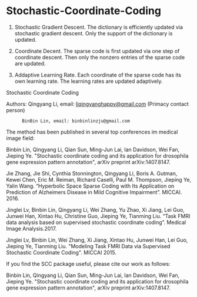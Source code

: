 # Stochastic-Coordinate-Coding

1. Stochastic Gradient Descent. The dictionary is efficiently updated via stochastic gradient descent. Only the support of the dictionary is updated.

2. Coordinate Decent. The sparse code is first updated via one step of coordinate descent. Then only the nonzero entries of the sparse code are updated.

3. Addaptive Learning Rate. Each coordinate of the sparse code has its own learning rate. The learning rates are updated adaptively. 

Stochastic Coordinate Coding 

Authors:  Qingyang Li, email: liqingyanghappy@gmail.com (Primacy contact person)

          BinBin Lin, email: binbinlinzju@gmail.com
         
The method has been published in several top conferences im medical image field:

Binbin Lin, Qingyang Li, Qian Sun, Ming-Jun Lai, Ian Davidson, Wei Fan, Jieping Ye. "Stochastic coordinate coding and its application for drosophila gene expression pattern annotation", arXiv preprint arXiv:1407.8147.

Jie Zhang, Jie Shi, Cynthia Stonnington, Qingyang Li, Boris A. Gutman, Kewei Chen, Eric M. Reiman, Richard Caselli, Paul M. Thompson, Jieping Ye, Yalin Wang. “Hyperbolic Space Sparse Coding with Its Application on Prediction of Alzheimers Disease in Mild Cognitive Impairment”. MICCAI. 2016.

Jinglei Lv, Binbin Lin, Qingyang Li, Wei Zhang, Yu Zhao, Xi Jiang, Lei Guo, Junwei Han, Xintao Hu,
Christine Guo, Jieping Ye, Tianming Liu. “Task FMRI data analysis based on supervised stochastic coordinate
coding”. Medical Image Analysis.2017.

Jinglei Lv, Binbin Lin, Wei Zhang, Xi Jiang, Xintao Hu, Junwei Han, Lei Guo, Jieping Ye, Tianming Liu. "Modeling Task FMRI Data via Supervised Stochastic Coordinate Coding". MICCAI 2015. 


If you find the SCC package useful, please cite our work as follows: 

Binbin Lin, Qingyang Li, Qian Sun, Ming-Jun Lai, Ian Davidson, Wei Fan, Jieping Ye. "Stochastic coordinate coding and its application for drosophila gene expression pattern annotation", arXiv preprint arXiv:1407.8147.



